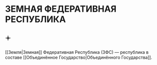 # ЗЕМНАЯ ФЕДЕРАТИВНАЯ РЕСПУБЛИКА

## 🟄
[[Земля|Земная]] Федеративная Республика (ЗФС) — республика в составе [[Объединённое Государство|Объединённого Государства]].